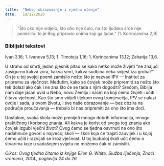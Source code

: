 ```yaml
---
title:  "Nebo, obrazovanje i vječno učenje"
date:   19/12/2020
---
```


> <p></p>
> “Što oko nije vidjelo, što uho nije čulo, na što ljudsko srce nije pomislilo: to je Bog pripravio onima koji ga ljube.” (1. Korinćanima 2,9)

### Biblijski tekstovi
Ivan 3,16; 1. Ivanova 5,13; 1. Timoteju 1,16; 1. Korinćanima 13,12; Zaharija 13,6.

U strahu od smrti, jedan pjesnik pitao se kako netko može živjeti “ne znajući zasigurno kakva zora, kakva smrt, kakva sudbina čeka svijest iza groba?” On je u toj svojoj poemi zamislio nešto što je nazvao IPV — Institut za pripremu za vječnost. Međutim, kako se čovjek može pripremiti za nešto što tek dolazi ako čak i ne zna što će se tada s njim dogoditi? Srećom, Biblija nam daje jasan uvid u Nebo, novu Zemlju i način na koji ćemo živjeti i učiti čitavu vječnost. Kao što smo vidjeli tijekom ovog tromjesečja, IPV se nalazi ovdje i sada, u ovom životu, i sve naše obrazovanje — bez obzira na područje proučavanja — trebalo bi nas pripremiti za ono što ima doći.

Uostalom, svaka škola može prenijeti mnogo dobrih informacija, mnogo praktičnog i korisnog znanja. Ali kakva je korist od svega tog znanja ako čovjek izgubi vječni život? Ovog ćemo se tjedna osvrnuti na ono što nadahnuće govori o najvećoj školi — školi koja će trajati zauvijek i u kojoj ćemo učiti i razvijati se kroz vječnost. U toj budućoj školi učit ćemo o stvarima koje u sadašnjem svijetu ne možemo čak ni zamisliti.

*Oikos: Ovog tjedna čitamo iz knjige Ellen G. White, Služba liječenja, Znaci vremena, 2014., poglavlja 24 do 26*